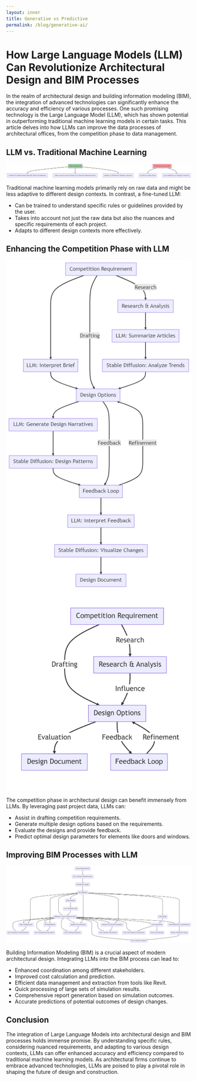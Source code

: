 ```yaml
---
layout: inner
title: Generative vs Predictive
permalink: /blog/generative-ai/
---
```

# How Large Language Models (LLM) Can Revolutionize Architectural Design and BIM Processes


In the realm of architectural design and building information modeling (BIM), the integration of advanced technologies can significantly enhance the accuracy and efficiency of various processes. One such promising technology is the Large Language Model (LLM), which has shown potential in outperforming traditional machine learning models in certain tasks. This article delves into how LLMs can improve the data processes of architectural offices, from the competition phase to data management.

## LLM vs. Traditional Machine Learning

![Alt text](generative-ai-ml.png)

Traditional machine learning models primarily rely on raw data and might be less adaptive to different design contexts. In contrast, a fine-tuned LLM:
- Can be trained to understand specific rules or guidelines provided by the user.
- Takes into account not just the raw data but also the nuances and specific requirements of each project.
- Adapts to different design contexts more effectively.

## Enhancing the Competition Phase with LLM

![Alt text](generative-ai-competition.png) ![Alt text](generative-ai-or.png)

The competition phase in architectural design can benefit immensely from LLMs. By leveraging past project data, LLMs can:
- Assist in drafting competition requirements.
- Generate multiple design options based on the requirements.
- Evaluate the designs and provide feedback.
- Predict optimal design parameters for elements like doors and windows.

## Improving BIM Processes with LLM

![Alt text](generative-ai-bim.png)

Building Information Modeling (BIM) is a crucial aspect of modern architectural design. Integrating LLMs into the BIM process can lead to:
- Enhanced coordination among different stakeholders.
- Improved cost calculation and prediction.
- Efficient data management and extraction from tools like Revit.
- Quick processing of large sets of simulation results.
- Comprehensive report generation based on simulation outcomes.
- Accurate predictions of potential outcomes of design changes.

## Conclusion

The integration of Large Language Models into architectural design and BIM processes holds immense promise. By understanding specific rules, considering nuanced requirements, and adapting to various design contexts, LLMs can offer enhanced accuracy and efficiency compared to traditional machine learning models. As architectural firms continue to embrace advanced technologies, LLMs are poised to play a pivotal role in shaping the future of design and construction.
